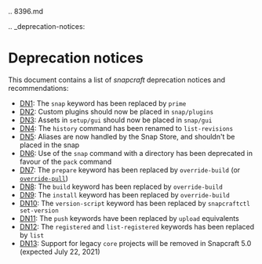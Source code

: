 .. 8396.md

.. _deprecation-notices:

# Deprecation notices

This document contains a list of *snapcraft* deprecation notices and recommendations:

- [DN1](/t/deprecation-notice-1/8397): The `snap` keyword has been replaced by `prime`
- [DN2](/t/deprecation-notice-2/8398): Custom plugins should now be placed in `snap/plugins`
- [DN3](/t/deprecation-notice-3/8403): Assets in `setup/gui` should now be placed in `snap/gui`
- [DN4](/t/deprecation-notice-4/8404): The `history` command has been renamed to `list-revisions`
- [DN5](/t/deprecation-notice-5/8405): Aliases are now handled by the Snap Store, and shouldn't be placed in the snap
- [DN6](/t/deprecation-notice-6/8406): Use of the `snap` command with a directory has been deprecated in favour of the `pack` command
- [DN7](/t/deprecation-notice-7/8407): The `prepare` keyword has been replaced by `override-build` (or [`override-pull`](/t/scriptlets/4892))
- [DN8](/t/deprecation-notice-8/8408): The `build` keyword has been replaced by `override-build`
- [DN9](/t/deprecation-notice-9/8409): The `install` keyword has been replaced by `override-build`
- [DN10](/t/deprecation-notice-10/12463): The `version-script` keyword has been replaced by `snapcraftctl set-version`
- [DN11](/t/deprecation-notice-11/18046): The `push` keywords have been replaced by `upload` equivalents
- [DN12](/t/deprecation-notice-12/18047): The `registered` and `list-registered` keywords has been replaced by `list`
- [DN13](/t/deprecation-notice-13/23774): Support for legacy `core` projects will be removed in Snapcraft 5.0 (expected July 22, 2021)